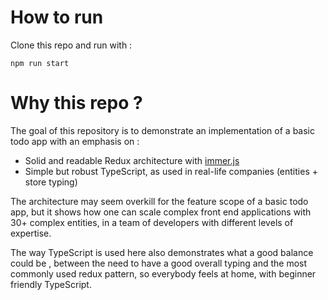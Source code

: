 # How to run

Clone this repo and run with :

```
npm run start 
```

# Why this repo ?

The goal of this repository is to demonstrate an implementation of a basic todo app with an emphasis on :
- Solid and readable Redux architecture with [immer.js](https://immerjs.github.io/immer/docs/introduction)
- Simple but robust TypeScript, as used in real-life companies (entities + store typing)

The architecture may seem overkill for the feature scope of a basic todo app, but it shows how one can scale complex front end applications with 30+ complex entities, in a team of developers with different levels of expertise.

The way TypeScript is used here also demonstrates what a good balance could be , between the need to have a good overall typing and the most commonly used redux pattern, so everybody feels at home, with beginner friendly TypeScript.